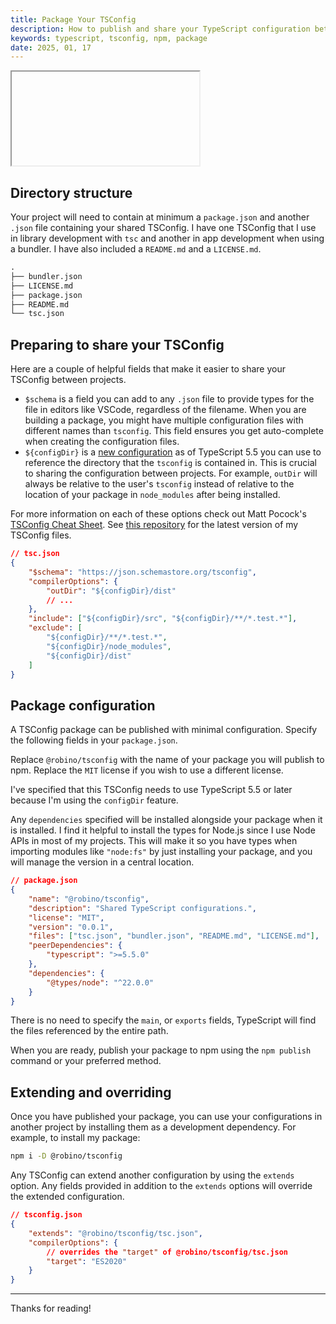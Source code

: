 ```yaml
---
title: Package Your TSConfig
description: How to publish and share your TypeScript configuration between projects.
keywords: typescript, tsconfig, npm, package
date: 2025, 01, 17
---
```


<drab-youtube aria-label="YouTube Tutorial" uid="DNwYmgz3pCc">
    <iframe data-content loading="lazy"></iframe>
</drab-youtube>

## Directory structure

Your project will need to contain at minimum a `package.json` and another `.json` file containing your shared TSConfig. I have one TSConfig that I use in library development with `tsc` and another in app development when using a bundler. I have also included a `README.md` and a `LICENSE.md`.

```txt
.
├── bundler.json
├── LICENSE.md
├── package.json
├── README.md
└── tsc.json
```

## Preparing to share your TSConfig

Here are a couple of helpful fields that make it easier to share your TSConfig between projects.

- `$schema` is a field you can add to any `.json` file to provide types for the file in editors like VSCode, regardless of the filename. When you are building a package, you might have multiple configuration files with different names than `tsconfig`. This field ensures you get auto-complete when creating the configuration files.
- `${configDir}` is a [new configuration](https://www.typescriptlang.org/docs/handbook/release-notes/typescript-5-5.html#the-configdir-template-variable-for-configuration-files) as of TypeScript 5.5 you can use to reference the directory that the `tsconfig` is contained in. This is crucial to sharing the configuration between projects. For example, `outDir` will always be relative to the user's `tsconfig` instead of relative to the location of your package in `node_modules` after being installed.

For more information on each of these options check out Matt Pocock's [TSConfig Cheat Sheet](https://www.totaltypescript.com/tsconfig-cheat-sheet). See [this repository](https://github.com/rossrobino/robino/tree/main/packages/tsconfig) for the latest version of my TSConfig files.

```json
// tsc.json
{
	"$schema": "https://json.schemastore.org/tsconfig",
	"compilerOptions": {
		"outDir": "${configDir}/dist"
		// ...
	},
	"include": ["${configDir}/src", "${configDir}/**/*.test.*"],
	"exclude": [
		"${configDir}/**/*.test.*",
		"${configDir}/node_modules",
		"${configDir}/dist"
	]
}
```

## Package configuration

A TSConfig package can be published with minimal configuration. Specify the following fields in your `package.json`.

Replace `@robino/tsconfig` with the name of your package you will publish to npm. Replace the `MIT` license if you wish to use a different license.

I've specified that this TSConfig needs to use TypeScript 5.5 or later because I'm using the `configDir` feature.

Any `dependencies` specified will be installed alongside your package when it is installed. I find it helpful to install the types for Node.js since I use Node APIs in most of my projects. This will make it so you have types when importing modules like `"node:fs"` by just installing your package, and you will manage the version in a central location.

```json
// package.json
{
	"name": "@robino/tsconfig",
	"description": "Shared TypeScript configurations.",
	"license": "MIT",
	"version": "0.0.1",
	"files": ["tsc.json", "bundler.json", "README.md", "LICENSE.md"],
	"peerDependencies": {
		"typescript": ">=5.5.0"
	},
	"dependencies": {
		"@types/node": "^22.0.0"
	}
}
```

There is no need to specify the `main`, or `exports` fields, TypeScript will find the files referenced by the entire path.

When you are ready, publish your package to npm using the `npm publish` command or your preferred method.

## Extending and overriding

Once you have published your package, you can use your configurations in another project by installing them as a development dependency. For example, to install my package:

```bash
npm i -D @robino/tsconfig
```

Any TSConfig can extend another configuration by using the `extends` option. Any fields provided in addition to the `extends` options will override the extended configuration.

```json {3,6}
// tsconfig.json
{
	"extends": "@robino/tsconfig/tsc.json",
	"compilerOptions": {
		// overrides the "target" of @robino/tsconfig/tsc.json
		"target": "ES2020"
	}
}
```

---

Thanks for reading!

